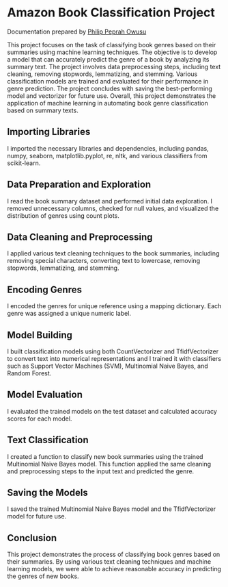 
  <h1>Amazon Book Classification Project</h1>
  Documentation prepared by <a href="https://github.com/PhilipPeprahOwusu">Philip Peprah Owusu</a>
  <p>This project focuses on the task of classifying book genres based on their summaries using machine learning techniques. The objective is to develop a model that can accurately predict the genre of a book by analyzing its summary text. The project involves data preprocessing steps, including text cleaning, removing stopwords, lemmatizing, and stemming. Various classification models are trained and evaluated for their performance in genre prediction. The project concludes with saving the best-performing model and vectorizer for future use. Overall, this project demonstrates the application of machine learning in automating book genre classification based on summary texts.</p>

  <h2>Importing Libraries</h2>
  <p>I imported the necessary libraries and dependencies, including pandas, numpy, seaborn, matplotlib.pyplot, re, nltk, and various classifiers from scikit-learn.</p>

  <h2>Data Preparation and Exploration</h2>
  <p>I read the book summary dataset and performed initial data exploration. I removed unnecessary columns, checked for null values, and visualized the distribution of genres using count plots.</p>

  <h2>Data Cleaning and Preprocessing</h2>
  <p>I applied various text cleaning techniques to the book summaries, including removing special characters, converting text to lowercase, removing stopwords, lemmatizing, and stemming.</p>

  <h2>Encoding Genres</h2>
  <p>I encoded the genres for unique reference using a mapping dictionary. Each genre was assigned a unique numeric label.</p>

  <h2>Model Building</h2>
  <p>I built classification models using both CountVectorizer and TfidfVectorizer to convert text into numerical representations and I trained it with classifiers such as Support Vector Machines (SVM), Multinomial Naive Bayes, and Random Forest.</p>

  <h2>Model Evaluation</h2>
  <p>I evaluated the trained models on the test dataset and calculated accuracy scores for each model.</p>

  <h2>Text Classification</h2>
  <p>I created a function to classify new book summaries using the trained Multinomial Naive Bayes model. This function applied the same cleaning and preprocessing steps to the input text and predicted the genre.</p>

  <h2>Saving the Models</h2>
  <p>I saved the trained Multinomial Naive Bayes model and the TfidfVectorizer model for future use.</p>

  <h2>Conclusion</h2>
  <p>This project demonstrates the process of classifying book genres based on their summaries. By using various text cleaning techniques and machine learning models, we were able to achieve reasonable accuracy in predicting the genres of new books.</p>
